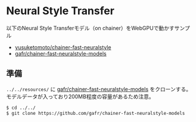 # Neural Style Transfer

以下のNeural Style Transferモデル（on chainer）をWebGPUで動かすサンプル

- [yusuketomoto/chainer-fast-neuralstyle](https://github.com/yusuketomoto/chainer-fast-neuralstyle)
- [gafr/chainer-fast-neuralstyle-models](https://github.com/gafr/chainer-fast-neuralstyle-models)

## 準備

`../../resources/` に [gafr/chainer-fast-neuralstyle-models](https://github.com/gafr/chainer-fast-neuralstyle-models) をクローンする。
モデルデータが入っており200MB程度の容量があるため注意。

```bash
$ cd ../../
$ git clone https://github.com/gafr/chainer-fast-neuralstyle-models
```

